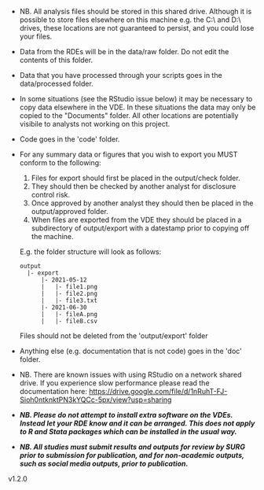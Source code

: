 - NB. All analysis files should be stored in this shared drive. Although it is possible to store files elsewhere on this machine e.g. the C:\\ and D:\\ drives, these locations are not guaranteed to persist, and you could lose your files.

- Data from the RDEs will be in the data/raw folder. Do not edit the contents of this folder.

- Data that you have processed through your scripts goes in the data/processed folder.

- In some situations (see the RStudio issue below) it may be necessary to copy data elsewhere in the VDE. In these situations the data may only be copied to the "Documents" folder. All other locations are potentially visibile to analysts not working on this project.

- Code goes in the 'code' folder.

- For any summary data or figures that you wish to export you MUST conform to the following:

  1. Files for export should first be placed in the output/check folder.
  2. They should then be checked by another analyst for disclosure control risk.
  3. Once approved by another analyst they should then be placed in the output/approved folder.
  4. When files are exported from the VDE they should be placed in a subdirectory of output/export with a datestamp prior to copying off the machine.

  E.g. the folder structure will look as follows:

  ```
  output
    |- export
        |- 2021-05-12
        |   |- file1.png
        |   |- file2.png
        |   |- file3.txt
        |- 2021-06-30
        |   |- fileA.png
        |   |- fileB.csv
  ```

  Files should not be deleted from the 'output/export' folder

- Anything else (e.g. documentation that is not code) goes in the 'doc' folder.

- NB. There are known issues with using RStudio on a network shared drive. If you experience slow performance please read the documentation here: https://drive.google.com/file/d/1nRuhT-FJ-Sioh0ntknktPN3kYQCc-5px/view?usp=sharing

- **_NB. Please do not attempt to install extra software on the VDEs. Instead let your RDE know and it can be arranged. This does not apply to R and Stata packages which can be installed in the usual way._**

- **_NB. All studies must submit results and outputs for review by SURG prior to submission for publication, and for non-academic outputs, such as social media outputs, prior to publication._**

v1.2.0
